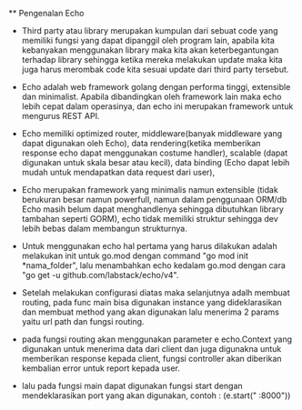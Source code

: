** Pengenalan Echo

* Third party atau library merupakan kumpulan dari sebuat code yang memiliki fungsi yang dapat dipanggil oleh program lain, apabila kita kebanyakan menggunakan library maka kita akan keterbegantungan terhadap library sehingga ketika mereka melakukan update maka kita juga harus merombak code kita sesuai update dari third party tersebut.

* Echo adalah web framework golang dengan performa tinggi, extensible dan minimalist. Apabila dibandingkan oleh framework lain maka echo lebih cepat dalam operasinya, dan echo ini merupakan framework untuk mengurus REST API.

* Echo memiliki optimized router, middleware(banyak middleware yang dapat digunakan oleh Echo), data rendering(ketika memberikan response echo dapat menggunakan costume handler), scalable (dapat digunakan untuk skala besar atau kecil), data binding (Echo dapat lebih mudah untuk mendapatkan data request dari user),

* Echo merupakan framework yang minimalis namun extensible (tidak berukuran besar namun powerfull, namun dalam penggunaan ORM/db Echo masih belum dapat menghandlenya sehingga dibutuhkan library tambahan seperti GORM), echo tidak memiliki struktur sehingga dev lebih bebas dalam membangun strukturnya.

* Untuk menggunakan echo hal pertama yang harus dilakukan adalah melakukan init untuk go.mod dengan command "go mod init *nama_folder", lalu menambahkan echo kedalam go.mod dengan cara "go get -u github.com/labstack/echo/v4".

* Setelah melakukan configurasi diatas maka selanjutnya adalh membuat routing, pada func main bisa digunakan instance yang dideklarasikan dan membuat method yang akan digunakan lalu menerima 2 params yaitu url path dan fungsi routing.

* pada fungsi routing akan menggunakan parameter e echo.Context yang digunakan untuk menerima data dari client dan juga digunakna untuk memberikan response kepada client, fungsi controller akan diberikan kembalian error untuk report kepada user.

* lalu pada fungsi main dapat digunakan fungsi start dengan mendeklarasikan port yang akan digunakan, contoh : (e.start("
:8000"))